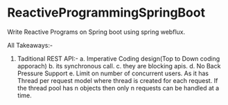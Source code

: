# ReactiveProgrammingSpringBoot
Write Reactive Programs on Spring boot using spring webflux.


All Takeaways:-

1. Taditional REST API:-
          a. Imperative Coding design(Top to Down coding apporach)
          b. its synchronous call.
          c. they are blocking apis.
          d. No Back Pressure Support
          e. Limit on number of concurrent users. As it has Thread per request model where thread is created for each request. If the
             thread pool has n objects then only n requests can be handled at a time.
